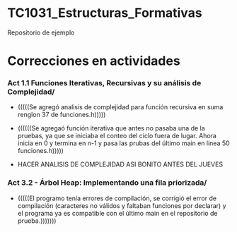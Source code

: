 # TC1031_Estructuras_Formativas

Repositorio de ejemplo

# Correcciones en actividades
 ### Act 1.1 Funciones Iterativas, Recursivas y su análisis de Complejidad/
* (((((Se agregó analisis de complejidad para función recursiva en suma renglon 37 de funciones.h)))))
 
* ((((((Se agregaó función iterativa que antes no pasaba una de la pruebas, ya que se iniciaba el conteo del ciclo fuera de lugar. Ahora inicia en 0 y termina en n-1 y pasa las prubas del último main en linea 50 funciones.h)))))
* HACER ANALISIS DE COMPLEJIDAD ASI BONITO ANTES DEL JUEVES 
 
 ### Act 3.2 - Árbol Heap: Implementando una fila priorizada/
* (((((El programo tenía errores de compilación, se corrigió el error de compilación (caracteres no válidos y faltaban funciones por declarar) y el programa ya es compatible con el último main en el repositorio de prueba.)))))))
